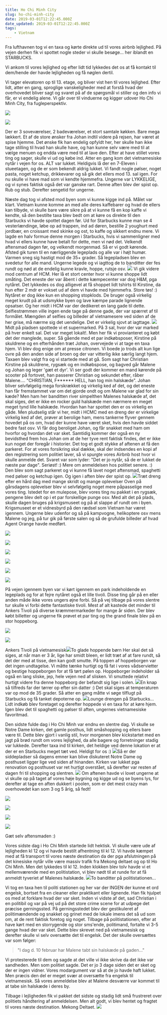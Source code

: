 ```yaml
---
title: Ho Chi Minh City
slug: ho-chi-minh-city
date: 2019-03-01T12:22:45.000Z
date_updated: 2019-03-01T12:22:45.000Z
tags: 
    - Vietnam
---
```


Fra lufthavnen tog vi en taxa og kørte direkte ud til vores airbnb lejlighed. På vejen derhen fik vi spottet nogle steder vi skulle besøge... her iblandt en STARBUCKS. 

Vi ankom til vores lejlighed og efter lidt tid lykkedes det os at få kontakt til dem/hende der havde lejligheden og få nøglen dertil.

Vi tager elevatoren op til 13. etage, og bliver vist hen til vores lejlighed. Efter lidt, atter en gang, sproglige vanskeligheder med at forstå hvad der overhovedet bliver sagt og svaret på af de spørgsmål vi stiller og den info vi får, er vi endelig alene. Vi går over til vinduerne og kigger udover Ho Chi Minh City, fra fugleperspektiv. 

![](/../../assets/images/2019/03/IMG_0004.jpg)

![](/../../assets/images/2019/03/IMG_0010.jpg)

Der er 3 soveværelser, 2 badeværelser, et stort samtale køkken. Bare mega lækkert. 
Et af de store ønsker fra Johan indtil videre på rejsen, har været at spise hjemme. Det ønske fik han endelig opfyldt her, her skulle han ikke tage stilling til hvad han skulle have, og han kunne selv være med til at vælge menuen og endda være med til at lave den.
Efter at have stillet vores ting og sager, skulle vi ud og købe ind. Atter en gang kom det vietnamesiske nytår i vejen for os. ALT var lukket. Heldigvis lå der en 7-Eleven i stueetagen, og de er som bekendt aldrig lukket. Vi fandt nogle pølser, noget pasta, noget ketchup, drikkevarer og så gik det ellers mod 13. sal igen. For nu skulle vi have mad som vi kendte hjemmefra. Ungerne var LYKKELIGE, og vi synes faktisk også det var ganske rart. Denne aften blev der spist op. Rub og stub. Derefter sengetid for ungerne.

Næste dag tog vi afsted mod byen som vi kunne kigge ind på. Målet var klart. Vietnam kunne komme an med alle deres kaffebarer og hvad de ellers kan tilbyde, vi skulle bare være sikre på at vi kunne få en kop kaffe vi kendte, så den bestilte taxa blev bedt om at køre os direkte til den Starbucks vi havde spottet dagen før. Ud for Starbucks kunne man se 4 vesterlændinge, løbe op ad trappen, ind ad døren, bestille 2 youghurt med jordbær, en croissant med skinke og ost, to kaffe og sikkert endnu mere. Vi lagde en halv formue denne morgen i Starbucks, hvis vi sammenligner med hvad vi ellers kunne have betalt for dette, men vi nød det. Velkendt aftensmad dagen før, og velkendt morgenmad. Så er vi godt kørende.
Afsted gik turen til en nærliggende legeplads og alle var i højt humør. Varmen sneg sig hastigt mod de 35+ grader. Så legepladsen blev en svedetur for alle mand. Ungerne legede og vi iagttog de to banditter der fes rundt og nød at de endelig kunne kravle, hoppe, rutsje osv.
![](/../../assets/images/2019/03/IMG_0002.jpg)
Vi gik videre mod centrum af HCM. Her lå et stort center hvor vi kunne shoppe lidt småting. Det eneste der var åbent i dette kæmpecenter var dog H&M, pga nytåret. Det lykkedes os dog alligevel at få shoppet lidt tshirts til Kirstine, da hun efter 2 mdr er vokset ud af dem vi havde med hjemmefra. Store tøs! :)
Nytåret er dog ikke kun en shopping stopklods. De bruger også virkelig meget krudt på at udsmykke byen og lave kæmpe parade lignende opsatser. Og her midt i HCM var der dedikeret en lang gade til dette. Selfiestrømmen ville ingen ende tage på denne gade, der var spærret af til formålet. Mængden af selfies og billeder af vietnamesere ved siden af de her grise, må nærme sig det uendelige. Det er virkelig sjovt at iagttage.
![](/../../assets/images/2019/03/IMG_0003.jpg)
Midt på pladsen spottede vi et supermarked. På 3 sal, hvor der var marked på hver enkelt sal. Det var meget lokalt!. Men her fik vi provianteret og købt det der manglede, super. Så gående med et par indkøbsposer, Kirstine på skuldrene og en efterhånden træt Johan, overvejede vi at tage en taxa hjem. Vi blev dog enige om at presse citronen. Vi boede jo trods alt kun lige ovre på den anden side af broen og der var vitterlig ikke særlig langt hjem. Taxaen blev valgt fra og vi startede med at gå.
Som sagt har Christian Kirstine på skuldrene, rygsæk og en indkøbspose, og bagved går Malene og Johan og leger 'gæt et dyr'. Vi ser godt der kommer en mand kørende på scooter på fortovet, han passerer Christian og sekundet efter, råber Malene.... "CHRISTIAN, F****** HELL, han tog min halskæde". Johan bliver selvfølgelig mega forskrækket og virkelig ked af det, og det eneste han får fremstammet var om det gjorde ondt og om Malene var glad for sin kæde? 
Men ham her banditten river simpelthen Malenes halskæde af, det skal siges, det er ikke en rocker guld halskæde men nærmere en meget meget tynd lille halskæde. Hvordan han har spottet den er os virkelig en gåde. Men pludselig står vi her, midt i HCMC med en dreng der er virkelige virkelig ked af det, prøver at berolige ham, mens tankerne flyver gennem hovedet på os om, hvad der kunne have været sket, hvis den havde siddet bedre fast osv. Vi får dog beroliget Johan, og får snakket med ham om hvorfor og hvordan det var sket. Samtidig kommer der også en ny bevidsthed frem hos Johan om at de her tyve rent faktisk findes, det er ikke kun noget der foregår i historier. Det tog et godt stykke af aftenen at få den parkeret. 
For at vores forsikring skal dække, skal der indsendes en kopi af den registrering som politiet laver, så vi spurgte vores Airbnb host hvor vi skulle anmelde det. Svaret var som lyder: "Det er jo nytår, så de er lukket de næste par dage". Seriøst! :) Mere om anmeldelsen hos politiet senere. :)
Den blev som sagt parkeret og vi kunne få lavet noget aftensmad, spaghetti med pølser og ketchup igen. Og igen i aften blev der spist op.
![](/../../assets/images/2019/03/IMG_0001.jpg)Træt dreng efter en hård dag med mange skridt og mange oplevelser
Oven på gårsdagens oplevelser blev vi selvfølgelig noget mere påpasselige med vores ting. Istedet for en mulepose, blev vores ting nu pakket i en rygsæk, pengene blev delt op i et par forskellige punge osv. 
Med alt det på plads, skulle dagen bruges på krigsmuseet og på at slappe af rundt om i byen.
Krigsmuseet er et vidnesbyrd på den rædsel som Vietnam har været igennem. Ungerne blev udenfor og så på kampvogne, helikoptere osv mens Malene og jeg, på tur gik på første salen og så de grufulde billeder af hvad Agent Orange havde medført.

![](/../../assets/images/2019/03/IMG_6192.JPG)

![](/../../assets/images/2019/03/IMG_6201.JPG)

![](/../../assets/images/2019/03/IMG_6202.JPG)

![](/../../assets/images/2019/03/IMG_6211.JPG)

![](/../../assets/images/2019/03/IMG_6213.JPG)

![](/../../assets/images/2019/03/IMG_6218.JPG)

På vejen igennem byen var vi kørt igennem en park indeholdende en legeplads og for at fejre nytåret også et lille tivoli. Disse ting går på en eller anden måde ikke vores ungers øjne forbi. Så på vej tilbage på vores slentre tur skulle vi forbi dette fantastiske tivoli. Mest af alt kastede det minder til Ankers Tivoli på diverse kræmmermarkeder for mange år siden. Der blev købt billetter og ungerne fik prøvet et par ting og the grand finale blev på en stor hoppeborg. 

![](/../../assets/images/2019/03/IMG_6223.JPG)

![](/../../assets/images/2019/03/IMG_6228.JPG)

Ankers Tivoli på vietnamesisk![](/../../assets/images/2019/03/IMG_0007.jpg)To glade hoppende børn
Her skal det så siges, at når man er 3 år, lige har smidt bleen, er lidt træt af at fare rundt, så det der med at tisse, den kan godt smutte. På toppen af hoppeborgen var det ingen undtagelse. 
Vi måtte tænke hurtigt og få fat i vores vådservietter og bestige hoppeborgen for at få tørt pølen op. Hoppeborger indeholder så også en lang sliske, jep, hele vejen ned af slisken. Vi smuttede relativt hurtigt videre fra denne hoppeborg der befandt sig lige i solen.
![](/../../assets/images/2019/03/IMG_0008.jpg)En knap så tilfreds far der tørrer op efter sin datter :)
Det skal siges at temperaturen var op mod de 35 grader. Så atter en gang måtte vi søge tilflugt på Starbucks og få tanket depoterne op. 
![](/../../assets/images/2019/03/IMG_0009.jpg)Lounge drengen på Starbucks... 
Lidt indkøb blev foretaget og derefter hoppede vi en taxa for at køre hjem. Igen blev det til spaghetti og pølser til aften, ungernes vietnamesiske favoritmad.

Den sidste fulde dag i Ho Chi Minh var endnu en slentre dag. Vi skulle se Notre Dame kirken, det gamle posthus, lidt småshopping og ellers bare være til. Dette blev gjort i vanlig stil, hvor morgenen blev kickstartet med en jagt på brød rundt om vores lejlighed, da alle bagere og forretninger stadig var lukkede. Derefter taxa ind til kirken, det heldige ved denne lokation er at der er en Starbucks meget tæt ved. Heldigt for os :)
![](/../../assets/images/2019/03/IMG_0012.jpg)Så er der siddepladser så dagens emner kan blive diskuteret
Notre Dame og posthuset ligger lige ved siden af hinanden. Kirken var lukket pga renovation og posthuset var ret hurtigt overstået, så derefter var resten af dagen fri til shopping og slentren. 
![](/../../assets/images/2019/03/IMG_0016.jpg)
Om aftenen havde vi lovet ungerne at vi skulle op på taget af vores høje bygning og kigge ud og se byens lys, for derefter at tage en aften dukkert i poolen, som er det mest crazy man overhovedet kan som 3 og 5 årig, så fedt!

![](/../../assets/images/2019/03/IMG_6328-2.JPG)

![](/../../assets/images/2019/03/IMG_6288.JPG)

![](/../../assets/images/2019/03/IMG_0013-1.jpg)

![](/../../assets/images/2019/03/IMG_6295.JPG)

Gæt selv aftensmaden :)

Vores sidste dag i Ho Chi Minh startede lidt hektisk. Vi skulle være ude af lejligheden kl 12 og vi havde bestilt afhentning til kl 12. Vi havde kæmpet med at få transport til vores næste destination da der pga afslutningen på det kinesiske nytår ville være massiv trafik fra Mekong deltaet og op til Ho Chi Minh. Men det lykkedes til kl 12.
Inden klokken blev tolv havde vi et mellemværende med en politistation, vi blev nødt til at runde for at få anmeldt tyveriet af Malenes halskæde.
![](/../../assets/images/2019/03/IMG_0014.jpg)To banditter på politistationen...

Vi tog en taxa hen til politi stationen og her var der INGEN der kunne et ord engelsk, bortset fra en cleaner eller praktikant eller lignende. Han fik hjulpet os med at forklare hvad der var sket. Inden vi vidste af det, sad Christian i en politibil og var på vej ud på det store crime scene for at udpege det præcise gerningssted.
På gerningsstedet blev der gestikuleret af politimændende og snakket og grinet med de lokale imens det så ud som om, at de rent faktisk foretog sig noget. 
Tilbage på politistationen, efter at have kørt med en storrygende og stor sms'ende, politimand, fortalte vi 3-5 gange hvad der var sket. Dette blev skrevet ned på vietnamesisk og derefter skulle vi selv oversætte det til engelsk. Det der skulle oversættes var som følger:

> "I dag d. 10 februar har Malene tabt sin halskæde på gaden..." 

Vi protesterede til dem og sagde at det ville vi ikke skrive da det ikke var sandheden. Men som politiet sagde. Det er jo 3 dage siden det er sket og der er ingen vidner. Vores modargument var så at de jo havde haft lukket. Men præcis den del er meget svær at oversætte fra engelsk til vietnamesisk. Så vores anmeldelse blev at Malene desværre var kommet til at tabe sin halskæde i deres by.

Tilbage i lejligheden fik vi pakket det sidste og stadig lidt små frustreret over politiets håndtering af anmeldelsen. Men alt godt, vi blev hentet og fragtet til vores næste destination. Mekong Deltaet.
![](/../../assets/images/2019/03/IMG_0015.jpg)

